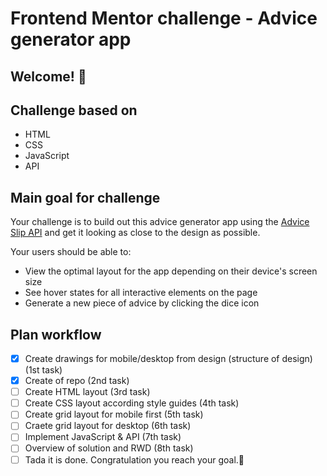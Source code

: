 # Frontend Mentor challenge - Advice generator app

## Welcome! 👋

## Challenge based on

- HTML
- CSS
- JavaScript
- API

## Main goal for challenge

Your challenge is to build out this advice generator app using the [Advice Slip API](https://api.adviceslip.com) and get it looking as close to the design as possible.

Your users should be able to:

- View the optimal layout for the app depending on their device's screen size
- See hover states for all interactive elements on the page
- Generate a new piece of advice by clicking the dice icon

## Plan workflow

- [x] Create drawings for mobile/desktop from design (structure of design)(1st task)
- [x] Create of repo (2nd task)
- [ ] Create HTML layout (3rd task)
- [ ] Create CSS layout according style guides (4th task)
- [ ] Create grid layout for mobile first (5th task)
- [ ] Craete grid layout for desktop (6th task)
- [ ] Implement JavaScript & API (7th task)
- [ ] Overview of solution and RWD (8th task)
- [ ] Tada it is done. Congratulation you reach your goal.🎉